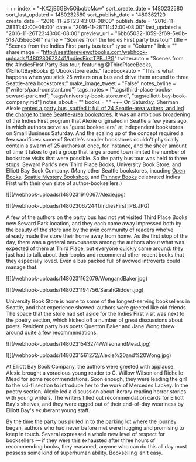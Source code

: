+++
index = "-KXZjB6GBv5OjbqbbMcw"
sort_create_date = 1480232580
sort_last_updated = 1480232580
sort_publish_date = 1480362120
create_date = "2016-11-26T23:43:00-08:00"
publish_date = "2016-11-28T11:42:00-08:00"
date = "2016-11-28T11:42:00-08:00"
last_updated = "2016-11-26T23:43:00-08:00"
preview_url = "6bb65032-1059-2f69-5e0b-5187d5be634f"
name = "Scenes from the Indies First party bus tour"
title = "Scenes from the Indies First party bus tour"
type = "Column"
link = ""
shareimage = "http://seattlereviewofbooks.com/webhook-uploads/1480230672441/IndiesFirstTPB.JPG"
twitterauto = "Scenes from the #IndiesFirst Party Bus tour, featuring @ThirdPlaceBooks, @ElliottBayBooks @ Ubookstorereads."
facebookauto = "This is what happens when you stick 25 writers on a bus and drive them around to three Seattle-area bookstores:"
make_image_tweet = "False"
notes_byline = ["writers/paul-constant.md"]
tags_notes = ["tags/third-place-books-seward-park.md", "tags/university-book-store.md", "tags/elliott-bay-book-company.md"]
notes_about = ""
books = ""
+++
On Saturday, Sherman Alexie [rented a party bus, stuffed it full of 24 Seattle-area writers, and led the charge to three Seattle-area bookstores](http://www.seattlereviewofbooks.com/notes/2016/11/23/literary-event-of-the-week-indies-first-party-bus/). It was an ambitious broadening of the Indies First program that Alexie originated in Seattle a few years ago, in which authors serve as "guest booksellers" at independent bookstores on Small Business Saturday. And the scaling up of the concept required a few sacrifices: some of Seattle's smaller bookstores couldn't physically contain a swarm of 25 authors at once, for instance, and the sheer amount of time it takes to get a group that large around town limited the number of bookstore visits that were possible. So the party bus tour was held to three stops: Seward Park's new Third Place Books, University Book Store, and Elliott Bay Book Company. (Many other Seattle bookstores, incuding [Open Books](https://twitter.com/openpoetrybooks/status/802705975815729154), [Seattle Mystery Bookshop](https://twitter.com/SeattleMystery/status/802603903741108224), and [Phinney Books](https://twitter.com/PhinneyBooks/status/802635400749559808) celebrated Indies First with their own slate of author-booksellers.) 

<p class="image">![](/webhook-uploads/1480231910067/Alexie.jpg)</p>
<p class="image">![](/webhook-uploads/1480230672441/IndiesFirstTPB.JPG)</p>

A few of the authors on the party bus had not yet visited Third Place Books' new Seward Park location, and they each came away impressed both by the beauty of the store and by the avid community of readers who've already made the store their home away from home. As the first stop of the day, there was a general nervousness among the authors about what was expected of them at Third Place, but everyone quickly came around: they just had to talk about their books and recommend other recent books that they especially loved. Even a bus packed full of avowed introverts could manage that. 

<p class="image">![](/webhook-uploads/1480231162079/WongandBaker.jpg)</p>
<p class="image">![](/webhook-uploads/1480231194756/SarahGlidden.jpg)</p>

University Book Store is home to some of the longest-serving booksellers in Seattle, and that experience showed: authors were greeted like old friends. The space that the store had set aside for the Indies First visit was next to the poetry section, which kicked off a number of great discussions about poets. Resident party bus poets Quenton Baker and Jane Wong threw around quite a few recommendations. 

<p class="image">![](/webhook-uploads/1480231543274/WilsonandMead.jpg)</p>
<p class="image">![](/webhook-uploads/1480231561272/Alexie%20and%20Wong.jpg)</p>

At Elliott Bay Book Company, the authors were greeted with applause. Alexie brought a voracious young reader to G. Willow Wilson and Richelle Mead for some recommendations. Soon enough, they were leading the girl to the sci-fi section to introduce her to the work of Mercedes Lackey. In the poetry section, Alexie led a discussion about literary reading horror stories with young writers. The writers filled out recommendation cards for Elliott Bay's shelves, and they were egged out of their end-of-day weariness by Elliott Bay's exuberant young staff.

By the time the party bus pulled in to the parking lot where the journey began, authors who had never before met were hugging and promising to keep in touch. Several expressed a whole new level of respect for booksellers — if they were this exhausted after three hours of recommending books, they reasoned, anyone who can do this all day must possess some kind of superhuman ability. Bookselling isn't easy.